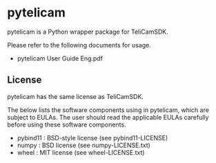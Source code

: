 # pytelicam

pytelicam is a Python wrapper package for TeliCamSDK.

Please refer to the following documents for usage.
 - pytelicam User Guide Eng.pdf


## License

pytelicam has the same license as TeliCamSDK.

The below lists the software components using in pytelicam, which are subject
to EULAs.
The user should read the applicable EULAs carefully before using these software
components. 

 - pybind11 : BSD-style license (see pybind11-LICENSE)
 - numpy    : BSD license (see numpy-LICENSE.txt)
 - wheel    : MIT license (see wheel-LICENSE.txt)
